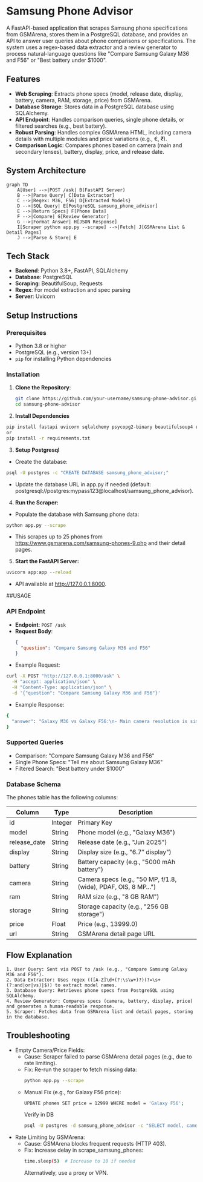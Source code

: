 # Samsung Phone Advisor

A FastAPI-based application that scrapes Samsung phone specifications from GSMArena, stores them in a PostgreSQL database, and provides an API to answer user queries about phone comparisons or specifications. The system uses a regex-based data extractor and a review generator to process natural-language questions like "Compare Samsung Galaxy M36 and F56" or "Best battery under $1000".

## Features
- **Web Scraping**: Extracts phone specs (model, release date, display, battery, camera, RAM, storage, price) from GSMArena.
- **Database Storage**: Stores data in a PostgreSQL database using SQLAlchemy.
- **API Endpoint**: Handles comparison queries, single phone details, or filtered searches (e.g., best battery).
- **Robust Parsing**: Handles complex GSMArena HTML, including camera details with multiple modules and price variations (e.g., €, ₹).
- **Comparison Logic**: Compares phones based on camera (main and secondary lenses), battery, display, price, and release date.

## System Architecture

```mermaid
graph TD
    A[User] -->|POST /ask| B(FastAPI Server)
    B -->|Parse Query| C[Data Extractor]
    C -->|Regex: M36, F56| D{Extracted Models}
    D -->|SQL Query| E[PostgreSQL samsung_phone_advisor]
    E -->|Return Specs| F[Phone Data]
    F -->|Compare| G[Review Generator]
    G -->|Format Answer| H[JSON Response]
    I[Scraper python app.py --scrape] -->|Fetch| J[GSMArena List & Detail Pages]
    J -->|Parse & Store| E
```



## Tech Stack
- **Backend**: Python 3.8+, FastAPI, SQLAlchemy
- **Database**: PostgreSQL
- **Scraping**: BeautifulSoup, Requests
- **Regex**: For model extraction and spec parsing
- **Server**: Uvicorn


## Setup Instructions

### Prerequisites
- Python 3.8 or higher
- PostgreSQL (e.g., version 13+)
- `pip` for installing Python dependencies

### Installation
1. **Clone the Repository**:
   ```bash
   git clone https://github.com/your-username/samsung-phone-advisor.git
   cd samsung-phone-advisor

2. **Install Dependencies**

```bash
pip install fastapi uvicorn sqlalchemy psycopg2-binary beautifulsoup4 requests
or
pip install -r requirements.txt
```

3. **Setup Postgresql**
 - Create the database:
```bash
psql -U postgres -c "CREATE DATABASE samsung_phone_advisor;"
```
 - Update the database URL in app.py if needed (default: postgresql://postgres:mypass123@localhost/samsung_phone_advisor).

4. **Run the Scraper:**
 - Populate the database with Samsung phone data:
 ```bash
 python app.py --scrape
 ```
 - This scrapes up to 25 phones from https://www.gsmarena.com/samsung-phones-9.php and their detail pages.

5. **Start the FastAPI Server:**
 ```bash
 uvicorn app:app --reload
 ```
 - API available at http://127.0.0.1:8000.

##USAGE

### API Endpoint
- **Endpoint**: `POST /ask`
- **Request Body**:
  ```json
  {
    "question": "Compare Samsung Galaxy M36 and F56"
  }
- Example Request:

```bash
curl -X POST "http://127.0.0.1:8000/ask" \
  -H "accept: application/json" \
  -H "Content-Type: application/json" \
  -d '{"question": "Compare Samsung Galaxy M36 and F56"}'
```   
- Example Response:

```bash
{
  "answer": "Galaxy M36 vs Galaxy F56:\n- Main camera resolution is similar (50MP).\n- Galaxy M36 includes a macro lens, Galaxy F56 does not.\n- Battery performance is similar (5000mAh).\n- Galaxy F56 has a larger display (6.74″ vs 6.7″).\n- Galaxy M36 price is $13999, Galaxy F56 price is unavailable.\nOverall, Galaxy M36 is recommended as it is newer (Jun 2025 vs May 2025)."
}
```

### Supported Queries
- Comparison: "Compare Samsung Galaxy M36 and F56"
- Single Phone Specs: "Tell me about Samsung Galaxy M36"
- Filtered Search: "Best battery under $1000"

### Database Schema
The phones table has the following columns:

| Column       | Type    | Description                                                   |
| ------------ | ------- | ------------------------------------------------------------- |
| id           | Integer | Primary Key                                                   |
| model        | String  | Phone model (e.g., "Galaxy M36")                              |
| release_date | String  | Release date (e.g., "Jun 2025")                               |
| display      | String  | Display size (e.g., "6.7″ display")                           |
| battery      | String  | Battery capacity (e.g., "5000 mAh battery")                   |
| camera       | String  | Camera specs (e.g., "50 MP, f/1.8, (wide), PDAF, OIS, 8 MP…") |
| ram          | String  | RAM size (e.g., "8 GB RAM")                                   |
| storage      | String  | Storage capacity (e.g., "256 GB storage")                     |
| price        | Float   | Price (e.g., 13999.0)                                         |
| url          | String  | GSMArena detail page URL                                      |


## Flow Explanation    

    1. User Query: Sent via POST to /ask (e.g., "Compare Samsung Galaxy M36 and F56").
    2. Data Extractor: Uses regex (([A-Z]\d+(?:\s\w+)?)(?=\s+(?:and|or|vs)|$)) to extract model names.
    3. Database Query: Retrieves phone specs from PostgreSQL using SQLAlchemy.
    4. Review Generator: Compares specs (camera, battery, display, price) and generates a human-readable response.
    5. Scraper: Fetches data from GSMArena list and detail pages, storing in the database.


## Troubleshooting    

- Empty Camera/Price Fields:
    - Cause: Scraper failed to parse GSMArena detail pages (e.g., due to rate limiting).
    - Fix: Re-run the scraper to fetch missing data:
        ```bash
        python app.py --scrape
        ```
    - Manual Fix (e.g., for Galaxy F56 price):
        ```bash
        UPDATE phones SET price = 12999 WHERE model = 'Galaxy F56';
        ```
        Verify in DB
        ```bash
        psql -U postgres -d samsung_phone_advisor -c "SELECT model, camera, price FROM phones WHERE model ILIKE '%M36%' OR model ILIKE '%F56%';"
        ```    
- Rate Limiting by GSMArena:
    - Cause: GSMArena blocks frequent requests (HTTP 403).
    - Fix: Increase delay in scrape_samsung_phones:
        ```bash
        time.sleep(5)  # Increase to 10 if needed
        ```
        Alternatively, use a proxy or VPN.
